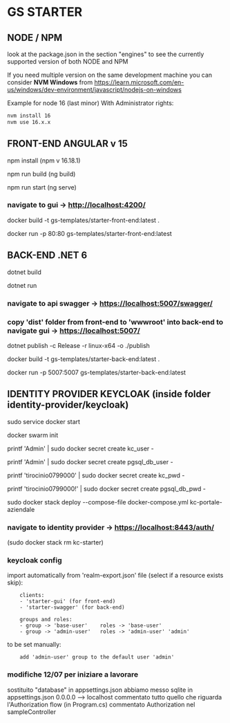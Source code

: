 # GS STARTER

## NODE / NPM

look at the package.json in the section "engines" to see the currently supported version of both NODE and NPM

If you need multiple version on the same development machine you can consider **NVM Windows** from <https://learn.microsoft.com/en-us/windows/dev-environment/javascript/nodejs-on-windows>

Example for node 16 (last minor) With Administrator rights:  

```bash
nvm install 16    
nvm use 16.x.x 
```

## FRONT-END ANGULAR v 15

npm install (npm v 16.18.1)

npm run build (ng build)

npm run start (ng serve)

### navigate to gui -> <http://localhost:4200/>

docker build -t gs-templates/starter-front-end:latest .

docker run -p 80:80 gs-templates/starter-front-end:latest

## BACK-END .NET 6

dotnet build

dotnet run

### navigate to api swagger -> <https://localhost:5007/swagger/>

### copy 'dist' folder from front-end to 'wwwroot' into back-end to navigate gui -> <https://localhost:5007/>

dotnet publish -c Release -r linux-x64 -o ./publish

docker build -t gs-templates/starter-back-end:latest .

docker run -p 5007:5007 gs-templates/starter-back-end:latest

## IDENTITY PROVIDER KEYCLOAK (inside folder identity-provider/keycloak)

sudo service docker start

docker swarm init

printf 'Admin' | sudo docker secret create kc_user -

printf 'Admin' | sudo docker secret create pgsql_db_user -

printf 'tirocinio0799000' | sudo docker secret create kc_pwd -

printf 'tirocinio0799000!' | sudo docker secret create pgsql_db_pwd -

sudo docker stack deploy --compose-file docker-compose.yml kc-portale-aziendale

### navigate to identity provider -> <https://localhost:8443/auth/>

(sudo docker stack rm kc-starter)

### keycloak config

import automatically from 'realm-export.json' file (select if a resource exists skip):

```text
    clients:
    - 'starter-gui' (for front-end)
    - 'starter-swagger' (for back-end)

    groups and roles:
    - group -> 'base-user'    roles -> 'base-user'
    - group -> 'admin-user'   roles -> 'admin-user' 'admin'
```

to be set manually:

```text
    add 'admin-user' group to the default user 'admin'
```

### modifiche 12/07 per iniziare a lavorare

sostituito "database" in appsettings.json abbiamo messo sqlite
in appsettings.json 0.0.0.0 --> localhost
commentato tutto quello che riguarda l'Authorization flow (in Program.cs)
commentato Authorization nel sampleController
